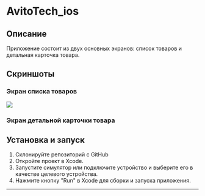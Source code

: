 # AvitoTech_ios

## Описание

Приложение состоит из двух основных экранов: список товаров и детальная карточка товара.

## Скриншоты

### Экран списка товаров

![](AvitoTech/Resources/Screens/IMG_8763.PNG)

### Экран детальной карточки товара


## Установка и запуск

1. Склонируйте репозиторий с GitHub
2. Откройте проект в Xcode.
3. Запустите симулятор или подключите устройство и выберите его в качестве целевого устройства.
4. Нажмите кнопку "Run" в Xcode для сборки и запуска приложения.

---
